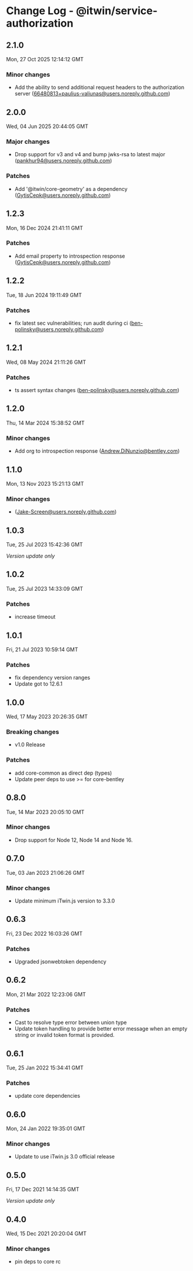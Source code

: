 # Change Log - @itwin/service-authorization

<!-- This log was last generated on Mon, 27 Oct 2025 12:14:12 GMT and should not be manually modified. -->

<!-- Start content -->

## 2.1.0

Mon, 27 Oct 2025 12:14:12 GMT

### Minor changes

- Add the ability to send additional request headers to the authorization server (66480813+paulius-valiunas@users.noreply.github.com)

## 2.0.0

Wed, 04 Jun 2025 20:44:05 GMT

### Major changes

- Drop support for v3 and v4 and bump jwks-rsa to latest major (pankhur94@users.noreply.github.com)

### Patches

- Add '@itwin/core-geometry' as a dependency (GytisCepk@users.noreply.github.com)

## 1.2.3

Mon, 16 Dec 2024 21:41:11 GMT

### Patches

- Add email property to introspection response (GytisCepk@users.noreply.github.com)

## 1.2.2

Tue, 18 Jun 2024 19:11:49 GMT

### Patches

- fix latest sec vulnerabilities; run audit during ci (ben-polinsky@users.noreply.github.com)

## 1.2.1

Wed, 08 May 2024 21:11:26 GMT

### Patches

- ts assert syntax changes (ben-polinsky@users.noreply.github.com)

## 1.2.0

Thu, 14 Mar 2024 15:38:52 GMT

### Minor changes

- Add org to introspection response (Andrew.DiNunzio@bentley.com)

## 1.1.0

Mon, 13 Nov 2023 15:21:13 GMT

### Minor changes

-  (Jake-Screen@users.noreply.github.com)

## 1.0.3
Tue, 25 Jul 2023 15:42:36 GMT

_Version update only_

## 1.0.2
Tue, 25 Jul 2023 14:33:09 GMT

### Patches

- increase timeout

## 1.0.1
Fri, 21 Jul 2023 10:59:14 GMT

### Patches

- fix dependency version ranges
- Update got to 12.6.1

## 1.0.0
Wed, 17 May 2023 20:26:35 GMT

### Breaking changes

- v1.0 Release

### Patches

- add core-common as direct dep (types)
- Update peer deps to use >= for core-bentley

## 0.8.0
Tue, 14 Mar 2023 20:05:10 GMT

### Minor changes

- Drop support for Node 12, Node 14 and Node 16.

## 0.7.0
Tue, 03 Jan 2023 21:06:26 GMT

### Minor changes

- Update minimum iTwin.js version to 3.3.0

## 0.6.3
Fri, 23 Dec 2022 16:03:26 GMT

### Patches

- Upgraded jsonwebtoken dependency

## 0.6.2
Mon, 21 Mar 2022 12:23:06 GMT

### Patches

- Cast to resolve type error between union type
- Update token handling to provide better error message when an empty string or invalid token format is provided.

## 0.6.1
Tue, 25 Jan 2022 15:34:41 GMT

### Patches

- update core dependencies

## 0.6.0
Mon, 24 Jan 2022 19:35:01 GMT

### Minor changes

- Update to use iTwin.js 3.0 official release

## 0.5.0
Fri, 17 Dec 2021 14:14:35 GMT

_Version update only_

## 0.4.0
Wed, 15 Dec 2021 20:20:04 GMT

### Minor changes

- pin deps to core rc
